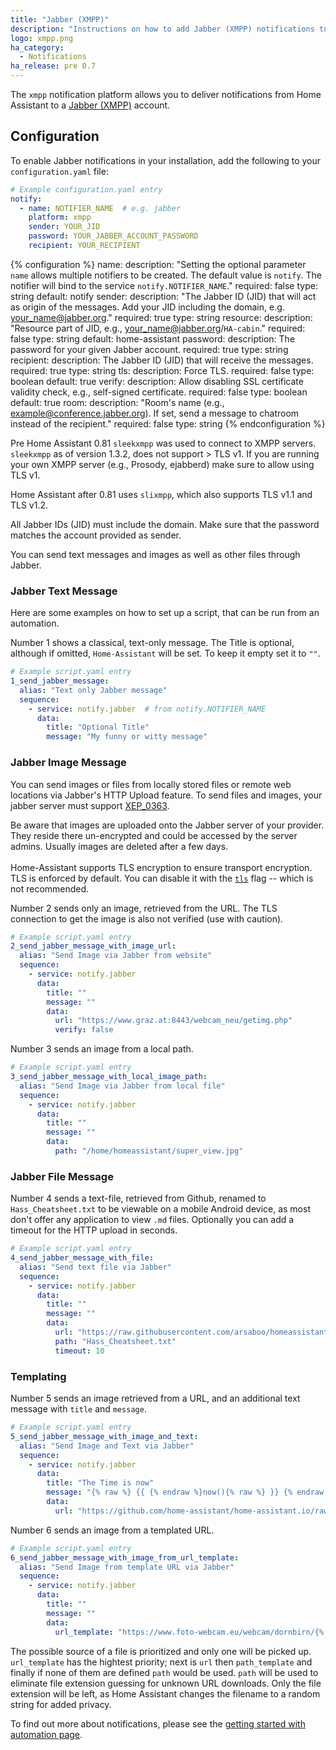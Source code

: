 ```yaml
---
title: "Jabber (XMPP)"
description: "Instructions on how to add Jabber (XMPP) notifications to Home Assistant."
logo: xmpp.png
ha_category:
  - Notifications
ha_release: pre 0.7
---
```



The `xmpp` notification platform allows you to deliver notifications from Home Assistant to a [Jabber (XMPP)](http://xmpp.org) account.

## Configuration

To enable Jabber notifications in your installation, add the following to your `configuration.yaml` file:

```yaml
# Example configuration.yaml entry
notify:
  - name: NOTIFIER_NAME  # e.g. jabber
    platform: xmpp
    sender: YOUR_JID
    password: YOUR_JABBER_ACCOUNT_PASSWORD
    recipient: YOUR_RECIPIENT
```

{% configuration %}
name:
  description: "Setting the optional parameter `name` allows multiple notifiers to be created. The default value is `notify`. The notifier will bind to the service `notify.NOTIFIER_NAME`."
  required: false
  type: string
  default: notify
sender:
  description: "The Jabber ID (JID) that will act as origin of the messages. Add your JID including the domain, e.g. your_name@jabber.org."
  required: true
  type: string
resource:
  description: "Resource part of JID, e.g., your_name@jabber.org/`HA-cabin`."
  required: false
  type: string
  default: home-assistant
password:
  description: The password for your given Jabber account.
  required: true
  type: string
recipient:
  description: The Jabber ID (JID) that will receive the messages.
  required: true
  type: string
tls:
  description: Force TLS.
  required: false
  type: boolean
  default: true
verify:
  description: Allow disabling SSL certificate validity check, e.g., self-signed certificate.
  required: false
  type: boolean
  default: true
room:
  description: "Room's name (e.g., example@conference.jabber.org). If set, send a message to chatroom instead of the recipient."
  required: false
  type: string
{% endconfiguration %}

<div class='note'>

  Pre Home Assistant 0.81 `sleekxmpp` was used to connect to XMPP servers. `sleekxmpp` as of version 1.3.2, does not support > TLS v1. If you are running your own XMPP server (e.g., Prosody, ejabberd) make sure to allow using TLS v1.

  Home Assistant after 0.81 uses `slixmpp`, which also supports TLS v1.1 and TLS v1.2.

</div>

All Jabber IDs (JID) must include the domain. Make sure that the password matches the account provided as sender.

You can send text messages and images as well as other files through Jabber.

### Jabber Text Message

Here are some examples on how to set up a script, that can be run from an automation.

Number 1 shows a classical, text-only message. The Title is optional, although if omitted,
`Home-Assistant` will be set. To keep it empty set it to `""`.

```yaml
# Example script.yaml entry
1_send_jabber_message:
  alias: "Text only Jabber message"
  sequence:
    - service: notify.jabber  # from notify.NOTIFIER_NAME
      data:
        title: "Optional Title"
        message: "My funny or witty message"
```

### Jabber Image Message

You can send images or files from locally stored files or remote web locations via Jabber's HTTP Upload feature.
To send files and images, your jabber server must support [XEP_0363](https://xmpp.org/extensions/xep-0363.html).

<div class='note'>

Be aware that images are uploaded onto the Jabber server of your provider. They reside there un-encrypted and could be accessed by the server admins. Usually images are deleted after a few days.<br>
<br>
Home-Assistant supports TLS encryption to ensure transport encryption. TLS is enforced by default. You can disable it  with the [`tls`](#tls) flag -- which is not recommended.

</div>

Number 2 sends only an image, retrieved from the URL. The TLS connection to get the image is also not verified (use with caution).

```yaml
# Example script.yaml entry
2_send_jabber_message_with_image_url:
  alias: "Send Image via Jabber from website"
  sequence:
    - service: notify.jabber
      data:
        title: ""
        message: ""
        data:
          url: "https://www.graz.at:8443/webcam_neu/getimg.php"
          verify: false
```

Number 3 sends an image from a local path.

```yaml
# Example script.yaml entry
3_send_jabber_message_with_local_image_path:
  alias: "Send Image via Jabber from local file"
  sequence:
    - service: notify.jabber
      data:
        title: ""
        message: ""
        data:
          path: "/home/homeassistant/super_view.jpg"
```

### Jabber File Message


Number 4 sends a text-file, retrieved from Github, renamed to `Hass_Cheatsheet.txt` to be viewable on a mobile Android device, as most don't offer any application to view `.md` files. Optionally you can add a timeout for the HTTP upload in seconds.

```yaml      
# Example script.yaml entry
4_send_jabber_message_with_file:
  alias: "Send text file via Jabber"
  sequence:
    - service: notify.jabber
      data:
        title: ""
        message: ""
        data:
          url: "https://raw.githubusercontent.com/arsaboo/homeassistant-config/master/HASS%20Cheatsheet.md"
          path: "Hass_Cheatsheet.txt"
          timeout: 10
```

### Templating

Number 5 sends an image retrieved from a URL, and an additional text message with `title` and `message`.

```yaml
# Example script.yaml entry
5_send_jabber_message_with_image_and_text:
  alias: "Send Image and Text via Jabber"
  sequence:
    - service: notify.jabber
      data:
        title: "The Time is now"
        message: "{% raw %} {{ {% endraw %}now(){% raw %} }} {% endraw %}, templating works as well..."
        data:
          url: "https://github.com/home-assistant/home-assistant.io/raw/next/source/images/favicon-192x192.png"
```

Number 6 sends an image from a templated URL.

```yaml
# Example script.yaml entry
6_send_jabber_message_with_image_from_url_template:
  alias: "Send Image from template URL via Jabber"
  sequence:
    - service: notify.jabber
      data:
        title: ""
        message: ""
        data:
          url_template: "https://www.foto-webcam.eu/webcam/dornbirn/{% raw %}{{ now().year }}/{{ '%02d' % now().month }}/{{ '%02d' % now().day }}/{{ '%02d' % now().hour }}{{ (now().minute + 58) % 60 // 10}}{% endraw %}0_hd.jpg"
```

The possible source of a file is prioritized and only one will be picked up. `url_template` has the hightest priority; next is `url` then `path_template` and finally if none of them are defined `path` would be used. `path` will be used to eliminate file extension guessing for unknown URL downloads. Only the file extension will be left, as Home Assistant changes the filename to a random string for added privacy.

To find out more about notifications, please see the [getting started with automation page](/getting-started/automation/).
